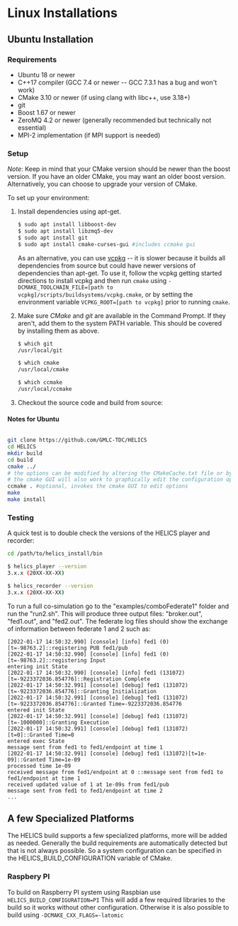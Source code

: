 # Linux Installations

## Ubuntu Installation

### Requirements

- Ubuntu 18 or newer
- C++17 compiler (GCC 7.4 or newer -- GCC 7.3.1 has a bug and won't work)
- CMake 3.10 or newer (if using clang with libc++, use 3.18+)
- git
- Boost 1.67 or newer
- ZeroMQ 4.2 or newer (generally recommended but technically not essential)
- MPI-2 implementation (if MPI support is needed)

### Setup

_Note_: Keep in mind that your CMake version should be newer than the boost version. If you have an older CMake, you may want an older boost version. Alternatively, you can choose to upgrade your version of CMake.

To set up your environment:

1. Install dependencies using apt-get.

   ```bash
   $ sudo apt install libboost-dev
   $ sudo apt install libzmq5-dev
   $ sudo apt install git
   $ sudo apt install cmake-curses-gui #includes ccmake gui
   ```

   As an alternative, you can use [vcpkg](https://github.com/microsoft/vcpkg#getting-started) -- it is slower
   because it builds all dependencies from source but could have newer versions of dependencies than apt-get.
   To use it, follow the vcpkg getting started directions to install vcpkg and then run `cmake` using
   `-DCMAKE_TOOLCHAIN_FILE=[path to vcpkg]/scripts/buildsystems/vcpkg.cmake`, or by setting the environment
   variable `VCPKG_ROOT=[path to vcpkg]` prior to running `cmake`.

2. Make sure _CMake_ and _git_ are available in the Command Prompt. If they aren't, add them to the system PATH variable. This should be covered by installing them as above.

	```bash
	$ which git 
	/usr/local/git
	
	$ which cmake
	/usr/local/cmake
	
	$ which ccmake
	/usr/local/ccmake
	```

3. Checkout the source code and build from source:

#### Notes for Ubuntu

```bash

git clone https://github.com/GMLC-TDC/HELICS
cd HELICS
mkdir build
cd build
cmake ../
# the options can be modified by altering the CMakeCache.txt file or by using the ccmake command to edit them
# the cmake GUI will also work to graphically edit the configuration options.
ccmake . #optional, invokes the cmake GUI to edit options
make
make install
```

### Testing

A quick test is to double check the versions of the HELICS player and recorder:

```bash
cd /path/to/helics_install/bin

$ helics_player --version
3.x.x (20XX-XX-XX)

$ helics_recorder --version
3.x.x (20XX-XX-XX)
```

To run a full co-simulation go to the "examples/comboFederate1" folder and run the "run2.sh". This will produce three output files: "broker.out", "fed1.out", and "fed2.out". The federate log files should show the exchange of information between federate 1 and 2 such as:

```text
[2022-01-17 14:50:32.990] [console] [info] fed1 (0)[t=-98763.2]::registering PUB fed1/pub
[2022-01-17 14:50:32.990] [console] [info] fed1 (0)[t=-98763.2]::registering Input 
entering init State
[2022-01-17 14:50:32.990] [console] [info] fed1 (131072)[t=-9223372036.854776]::Registration Complete
[2022-01-17 14:50:32.991] [console] [debug] fed1 (131072)[t=-9223372036.854776]::Granting Initialization
[2022-01-17 14:50:32.991] [console] [debug] fed1 (131072)[t=-9223372036.854776]::Granted Time=-9223372036.854776
entered init State
[2022-01-17 14:50:32.991] [console] [debug] fed1 (131072)[t=-1000000]::Granting Execution
[2022-01-17 14:50:32.991] [console] [debug] fed1 (131072)[t=0]::Granted Time=0
entered exec State
message sent from fed1 to fed1/endpoint at time 1
[2022-01-17 14:50:32.991] [console] [debug] fed1 (131072)[t=1e-09]::Granted Time=1e-09
processed time 1e-09
received message from fed1/endpoint at 0 ::message sent from fed1 to fed1/endpoint at time 1
received updated value of 1 at 1e-09s from fed1/pub
message sent from fed1 to fed1/endpoint at time 2
...
```

## A few Specialized Platforms

The HELICS build supports a few specialized platforms, more will be added as needed. Generally the build requirements are automatically detected but that is not always possible. So a system configuration can be specified in the HELICS_BUILD_CONFIGURATION variable of CMake.

### Raspbery PI

To build on Raspberry PI system using Raspbian use `HELICS_BUILD_CONFIGURATION=PI` This will add a few required libraries to the build so it works without other configuration. Otherwise it is also possible to build using `-DCMAKE_CXX_FLAGS=-latomic`
